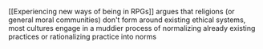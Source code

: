[[Experiencing new ways of being in RPGs]] argues that religions (or general moral communities) don't form around existing ethical systems, most cultures engage in a muddier process of normalizing already existing practices or rationalizing practice into norms

